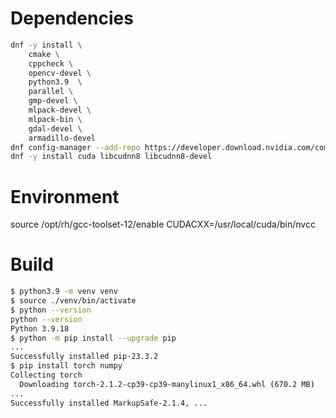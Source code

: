 # Dependencies

``` bash
dnf -y install \
    cmake \
    cppcheck \
    opencv-devel \
    python3.9  \
    parallel \
    gmp-devel \
    mlpack-devel \
    mlpack-bin \
    gdal-devel \
    armadillo-devel
dnf config-manager --add-repo https://developer.download.nvidia.com/compute/cuda/repos/rhel8/x86_64/cuda-rhel8.repo
dnf -y install cuda libcudnn8 libcudnn8-devel
```
# Environment

source /opt/rh/gcc-toolset-12/enable
CUDACXX=/usr/local/cuda/bin/nvcc

# Build

``` bash
$ python3.9 -m venv venv
$ source ./venv/bin/activate
$ python --version
python --version
Python 3.9.18
$ python -m pip install --upgrade pip
...
Successfully installed pip-23.3.2
$ pip install torch numpy
Collecting torch
  Downloading torch-2.1.2-cp39-cp39-manylinux1_x86_64.whl (670.2 MB)
...
Successfully installed MarkupSafe-2.1.4, ...
```
